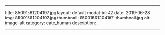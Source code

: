 
---
title: 85091561204197.jpg
layout: default
modal-id: 42
date: 2019-06-28
img: 85091561204197.jpg
thumbnail: 85091561204197-thumbnail.jpg
alt: image-alt
category: cate_human
description: .

---
